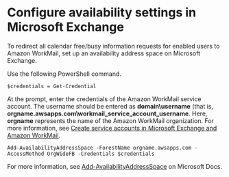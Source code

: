 # Configure availability settings in Microsoft Exchange<a name="enable_interop_ms"></a>

To redirect all calendar free/busy information requests for enabled users to Amazon WorkMail, set up an availability address space on Microsoft Exchange\.

Use the following PowerShell command\.

```
$credentials = Get-Credential
```

At the prompt, enter the credentials of the Amazon WorkMail service account\. The username should be entered as **domain\\username** \(that is, **orgname\.awsapps\.com\\workmail\_service\_account\_username**\. Here, **orgname** represents the name of the Amazon WorkMail organization\. For more information, see [Create service accounts in Microsoft Exchange and Amazon WorkMail](interoperability.md#create-serviceacct)\.

```
Add-AvailabilityAddressSpace -ForestName orgname.awsapps.com -AccessMethod OrgWideFB -Credentials $credentials
```

For more information, see [Add\-AvailabilityAddressSpace](https://technet.microsoft.com/en-us/library/bb124122.aspx) on Microsoft Docs\.